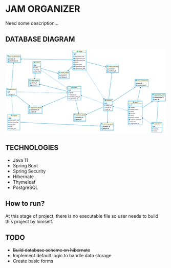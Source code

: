 # JAM ORGANIZER

Need some description...

## DATABASE DIAGRAM
![Database Diagram](./images/data_base.png)

## TECHNOLOGIES

* Java 11
* Spring Boot
* Spring Security
* Hibernate
* Thymeleaf
* PostgreSQL

## How to run?

At this stage of project, there is no executable file so user needs to build this project by himself.


## TODO

- ~~Build database scheme on hibernate~~
- Implement default logic to handle data storage
- Create basic forms